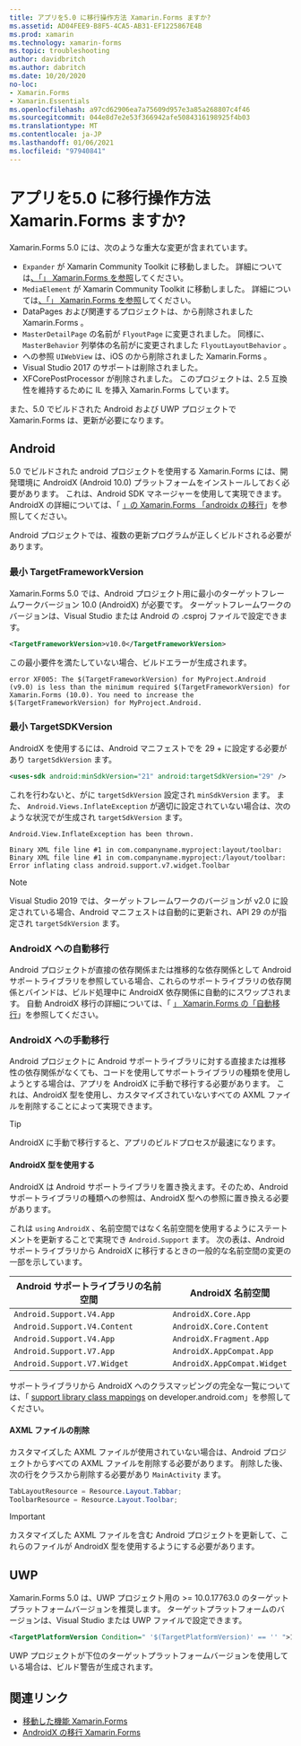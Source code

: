 ```yaml
---
title: アプリを5.0 に移行操作方法 Xamarin.Forms ますか?
ms.assetid: AD04FEE9-B8F5-4CA5-AB31-EF1225867E4B
ms.prod: xamarin
ms.technology: xamarin-forms
ms.topic: troubleshooting
author: davidbritch
ms.author: dabritch
ms.date: 10/20/2020
no-loc:
- Xamarin.Forms
- Xamarin.Essentials
ms.openlocfilehash: a97cd62906ea7a75609d957e3a85a268807c4f46
ms.sourcegitcommit: 044e8d7e2e53f366942afe5084316198925f4b03
ms.translationtype: MT
ms.contentlocale: ja-JP
ms.lasthandoff: 01/06/2021
ms.locfileid: "97940841"
---
```

# <a name="how-do-i-migrate-my-app-to-no-locxamarinforms-50"></a>アプリを5.0 に移行操作方法 Xamarin.Forms ますか?

Xamarin.Forms 5.0 には、次のような重大な変更が含まれています。

- `Expander` が Xamarin Community Toolkit に移動しました。 詳細については[、「」 Xamarin.Forms を参照](https://github.com/xamarin/XamarinCommunityToolkit/wiki/Features-moved-from-Xamarin.Forms)してください。
- `MediaElement` が Xamarin Community Toolkit に移動しました。 詳細については[、「」 Xamarin.Forms を参照](https://github.com/xamarin/XamarinCommunityToolkit/wiki/Features-moved-from-Xamarin.Forms)してください。
- DataPages および関連するプロジェクトは、から削除されました Xamarin.Forms 。
- `MasterDetailPage` の名前が `FlyoutPage` に変更されました。 同様に、 `MasterBehavior` 列挙体の名前がに変更されました `FlyoutLayoutBehavior` 。
- への参照 `UIWebView` は、iOS のから削除されました Xamarin.Forms 。
- Visual Studio 2017 のサポートは削除されました。
- XFCorePostProcessor が削除されました。 このプロジェクトは、2.5 互換性を維持するために IL を挿入 Xamarin.Forms しています。

また、5.0 でビルドされた Android および UWP プロジェクトで Xamarin.Forms は、更新が必要になります。

## <a name="android"></a>Android

5.0 でビルドされた android プロジェクトを使用する Xamarin.Forms には、開発環境に AndroidX (Android 10.0) プラットフォームをインストールしておく必要があります。 これは、Android SDK マネージャーを使用して実現できます。 AndroidX の詳細については、「 [」の Xamarin.Forms 「androidx の移行](~/xamarin-forms/platform/android/androidx-migration.md)」を参照してください。

Android プロジェクトでは、複数の更新プログラムが正しくビルドされる必要があります。

### <a name="minimum-targetframeworkversion"></a>最小 TargetFrameworkVersion

Xamarin.Forms 5.0 では、Android プロジェクト用に最小のターゲットフレームワークバージョン 10.0 (AndroidX) が必要です。 ターゲットフレームワークのバージョンは、Visual Studio または Android の .csproj ファイルで設定できます。

```xml
<TargetFrameworkVersion>v10.0</TargetFrameworkVersion>
```

この最小要件を満たしていない場合、ビルドエラーが生成されます。

```
error XF005: The $(TargetFrameworkVersion) for MyProject.Android (v9.0) is less than the minimum required $(TargetFrameworkVersion) for Xamarin.Forms (10.0). You need to increase the $(TargetFrameworkVersion) for MyProject.Android.
```

### <a name="minimum-targetsdkversion"></a>最小 TargetSDKVersion

AndroidX を使用するには、Android マニフェストでを 29 + に設定する必要があり `targetSdkVersion` ます。

```xml
<uses-sdk android:minSdkVersion="21" android:targetSdkVersion="29" />
```

これを行わないと、がに `targetSdkVersion` 設定され `minSdkVersion` ます。 また、 `Android.Views.InflateException` が適切に設定されていない場合は、次のような状況でが生成され `targetSdkVersion` ます。

```
Android.View.InflateException has been thrown.

Binary XML file line #1 in com.companyname.myproject:layout/toolbar: Binary XML file line #1 in com.companyname.myproject:/layout/toolbar: Error inflating class android.support.v7.widget.Toolbar
```

> [!NOTE]
> Visual Studio 2019 では、ターゲットフレームワークのバージョンが v2.0 に設定されている場合、Android マニフェストは自動的に更新され、API 29 のが指定され `targetSdkVersion` ます。

### <a name="automatic-migration-to-androidx"></a>AndroidX への自動移行

Android プロジェクトが直接の依存関係または推移的な依存関係として Android サポートライブラリを参照している場合、これらのサポートライブラリの依存関係とバインドは、ビルド処理中に AndroidX 依存関係に自動的にスワップされます。 自動 AndroidX 移行の詳細については、「 [」 Xamarin.Forms の「自動移行](~/xamarin-forms/platform/android/androidx-migration.md#automatic-migration-in-xamarinforms)」を参照してください。

### <a name="manual-migration-to-androidx"></a>AndroidX への手動移行

Android プロジェクトに Android サポートライブラリに対する直接または推移性の依存関係がなくても、コードを使用してサポートライブラリの種類を使用しようとする場合は、アプリを AndroidX に手動で移行する必要があります。 これは、AndroidX 型を使用し、カスタマイズされていないすべての AXML ファイルを削除することによって実現できます。

> [!TIP]
> AndroidX に手動で移行すると、アプリのビルドプロセスが最速になります。

#### <a name="use-androidx-types"></a>AndroidX 型を使用する

AndroidX は Android サポートライブラリを置き換えます。そのため、Android サポートライブラリの種類への参照は、AndroidX 型への参照に置き換える必要があります。

これは `using` `AndroidX` 、名前空間ではなく名前空間を使用するようにステートメントを更新することで実現でき `Android.Support` ます。 次の表は、Android サポートライブラリから AndroidX に移行するときの一般的な名前空間の変更の一部を示しています。

| Android サポートライブラリの名前空間 | AndroidX 名前空間 |
| --- | --- |
| `Android.Support.V4.App` | `AndroidX.Core.App` |
| `Android.Support.V4.Content` | `AndroidX.Core.Content` |
| `Android.Support.V4.App` | `AndroidX.Fragment.App` |
| `Android.Support.V7.App` | `AndroidX.AppCompat.App` |
| `Android.Support.V7.Widget` | `AndroidX.AppCompat.Widget` |

サポートライブラリから AndroidX へのクラスマッピングの完全な一覧については、「 [support library class mappings](https://developer.android.com/jetpack/androidx/migrate/class-mappings) on developer.android.com」を参照してください。

#### <a name="remove-axml-files"></a>AXML ファイルの削除

カスタマイズした AXML ファイルが使用されていない場合は、Android プロジェクトからすべての AXML ファイルを削除する必要があります。 削除した後、次の行をクラスから削除する必要があり `MainActivity` ます。

```csharp
TabLayoutResource = Resource.Layout.Tabbar;
ToolbarResource = Resource.Layout.Toolbar;
```

> [!IMPORTANT]
> カスタマイズした AXML ファイルを含む Android プロジェクトを更新して、これらのファイルが AndroidX 型を使用するようにする必要があります。

## <a name="uwp"></a>UWP

Xamarin.Forms 5.0 は、UWP プロジェクト用の >= 10.0.17763.0 のターゲットプラットフォームバージョンを推奨します。 ターゲットプラットフォームのバージョンは、Visual Studio または UWP ファイルで設定できます。

```xml
<TargetPlatformVersion Condition=" '$(TargetPlatformVersion)' == '' ">10.0.17763.0</TargetPlatformVersion>
```

UWP プロジェクトが下位のターゲットプラットフォームバージョンを使用している場合は、ビルド警告が生成されます。

## <a name="related-links"></a>関連リンク

- [移動した機能 Xamarin.Forms](https://github.com/xamarin/XamarinCommunityToolkit/wiki/Features-moved-from-Xamarin.Forms)
- [AndroidX の移行 Xamarin.Forms](~/xamarin-forms/platform/android/androidx-migration.md)
